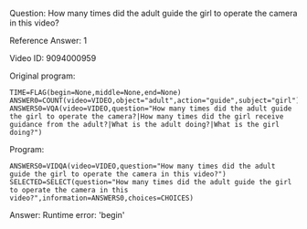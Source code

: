 Question: How many times did the adult guide the girl to operate the camera in this video?

Reference Answer: 1

Video ID: 9094000959

Original program:

```
TIME=FLAG(begin=None,middle=None,end=None)
ANSWER0=COUNT(video=VIDEO,object="adult",action="guide",subject="girl")
ANSWERS0=VQA(video=VIDEO,question="How many times did the adult guide the girl to operate the camera?|How many times did the girl receive guidance from the adult?|What is the adult doing?|What is the girl doing?")
```
Program:

```
ANSWERS0=VIDQA(video=VIDEO,question="How many times did the adult guide the girl to operate the camera in this video?")
SELECTED=SELECT(question="How many times did the adult guide the girl to operate the camera in this video?",information=ANSWERS0,choices=CHOICES)
```
Answer: Runtime error: 'begin'

